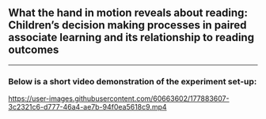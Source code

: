 ## **What the hand in motion reveals about reading: Children’s decision making processes in paired associate learning and its relationship to reading outcomes**


***

### Below is a short video demonstration of the experiment set-up:





https://user-images.githubusercontent.com/60663602/177883607-3c2321c6-d777-46a4-ae7b-94f0ea5618c9.mp4

